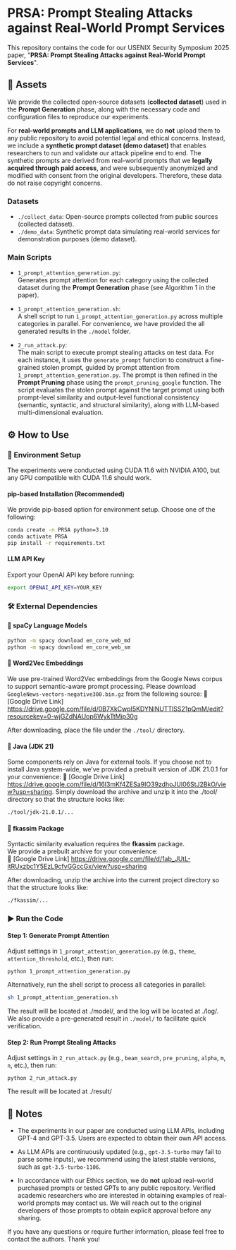 # PRSA: Prompt Stealing Attacks against Real-World Prompt Services

This repository contains the code for our USENIX Security Symposium 2025 paper, "**PRSA: Prompt Stealing Attacks against Real-World Prompt Services**". 

## 📂 Assets

We provide the collected open-source datasets (**collected dataset**) used in the **Prompt Generation** phase, along with the necessary code and configuration files to reproduce our experiments.

For **real-world prompts and LLM applications**, we do **not** upload them to any public repository to avoid potential legal and ethical concerns. Instead, we include a **synthetic prompt dataset (demo dataset)** that enables researchers to run and validate our attack pipeline end to end. The synthetic prompts are derived from real-world prompts that we **legally acquired through paid access**, and were subsequently anonymized and modified with consent from the original developers. Therefore, these data do not raise copyright concerns.


### Datasets 

- `./collect_data`: Open-source prompts collected from public sources (collected dataset).
- `./demo_data`: Synthetic prompt data simulating real-world services for demonstration purposes (demo dataset).

### Main Scripts

- `1_prompt_attention_generation.py`:  
  Generates prompt attention for each category using the collected dataset during the **Prompt Generation** phase (see Algorithm 1 in the paper). 


- `1_prompt_attention_generation.sh`:  
  A shell script to run `1_prompt_attention_generation.py` across multiple categories in parallel.
  For convenience, we have provided the all generated results in the `./model` folder.

- `2_run_attack.py`:  
  The main script to execute prompt stealing attacks on test data. For each instance, it uses the `generate_prompt` function to construct a fine-grained stolen prompt, guided by prompt attention from `1_prompt_attention_generation.py`. The prompt is then refined in the **Prompt Pruning** phase using the `prompt_pruning_google` function. The script evaluates the stolen prompt against the target prompt using both prompt-level similarity and output-level functional consistency (semantic, syntactic, and structural similarity), along with LLM-based multi-dimensional evaluation.



## ⚙️ How to Use


### 🔧 Environment Setup

The experiments were conducted using CUDA 11.6 with NVIDIA A100, but any GPU compatible with CUDA 11.6 should work.


#### pip-based Installation (Recommended)
We provide pip-based option for environment setup. Choose one of the following:

```bash
conda create -n PRSA python=3.10
conda activate PRSA
pip install -r requirements.txt
```

#### LLM API Key
Export your OpenAI API key before running:

```bash
export OPENAI_API_KEY=YOUR_KEY
```

### 🛠️ External Dependencies

#### 🔹 spaCy Language Models

```bash
python -m spacy download en_core_web_md
python -m spacy download en_core_web_sm
```

#### 🔹 Word2Vec Embeddings
We use pre-trained Word2Vec embeddings from the Google News corpus to support semantic-aware prompt processing. Please download `GoogleNews-vectors-negative300.bin.gz` from the following source:
    🔗 [Google Drive Link] https://drive.google.com/file/d/0B7XkCwpI5KDYNlNUTTlSS21pQmM/edit?resourcekey=0-wjGZdNAUop6WykTtMip30g

After downloading, place the file under the `./tool/` directory.

#### 🔹 Java (JDK 21)
Some components rely on Java for external tools. If you choose not to install Java system-wide, we’ve provided a prebuilt version of JDK 21.0.1 for your convenience: 🔗 [Google Drive Link] https://drive.google.com/file/d/16I3mKf4ZESa9IO39zdhoJUl06StJ2BkO/view?usp=sharing. Simply download the archive and unzip it into the ./tool/ directory so that the structure looks like:

```bash
./tool/jdk-21.0.1/...
```

#### 🔹 fkassim Package
Syntactic similarity evaluation requires the **fkassim** package.  
We provide a prebuilt archive for your convenience:  
🔗 [Google Drive Link] https://drive.google.com/file/d/1ab_JUtL-itRUxzbc1Y5EzL9cfvGGccGx/view?usp=sharing

After downloading, unzip the archive into the current project directory so that the structure looks like:

```bash
./fkassim/...
```

### ▶️ Run the Code

#### Step 1: Generate Prompt Attention
Adjust settings in `1_prompt_attention_generation.py` (e.g., `theme`, `attention_threshold`, etc.), then run:

```
python 1_prompt_attention_generation.py 
```

Alternatively, run the shell script to process all categories in parallel:

```bash
sh 1_prompt_attention_generation.sh 
```

The result will be located at ./model/, and the log will be located at ./log/. We also provide a pre-generated result in `./model/` to facilitate quick verification.

#### Step 2: Run Prompt Stealing Attacks
Adjust settings in `2_run_attack.py` (e.g., `beam_search`, `pre_pruning`, `alpha`, `m`, `n`, etc.), then run:

```
python 2_run_attack.py
```

The result will be located at ./result/



## 📝 Notes

- The experiments in our paper are conducted using LLM APIs, including GPT-4 and GPT-3.5. Users are expected to obtain their own API access. 

- As LLM APIs are continuously updated (e.g., `gpt-3.5-turbo` may fail to parse some inputs), we recommend using the latest stable versions, such as `gpt-3.5-turbo-1106`.

- In accordance with our Ethics section, we do **not** upload real-world purchased prompts or tested GPTs to any public repository. Verified academic researchers who are interested in obtaining examples of real-world prompts may contact us. We will reach out to the original developers of those prompts to obtain explicit approval before any sharing.


If you have any questions or require further information, please feel free to contact the authors. Thank you!


